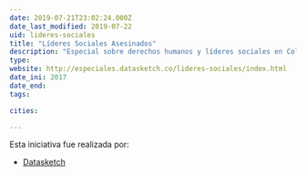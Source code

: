 ```yaml
---
date: 2019-07-21T23:02:24.000Z
date_last_modified: 2019-07-22
uid: lideres-sociales
title: "Líderes Sociales Asesinados"
description: "Especial sobre derechos humanos y líderes sociales en Colombia a raíz de los asesinatos sistemáticos a líderes y líderesas sociales desde la Firma de los Acuerdos de Paz con las FARC y el Gobierno colombiano. Se puede evidenciar una aplicación donde se puede navegar por los nombres de los líderes asesinados, las causas que defendían y la región."
type: 
website: http://especiales.datasketch.co/lideres-sociales/index.html
date_ini: 2017
date_end: 
tags:

cities: 

---
```


Esta iniciativa fue realizada por:

- [Datasketch](/organizaciones/datasketch)
